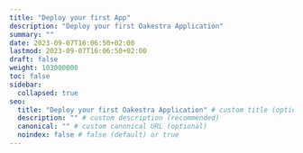 ```yaml
---
title: "Deploy your first App"
description: "Deploy your first Oakestra Application"
summary: ""
date: 2023-09-07T16:06:50+02:00
lastmod: 2023-09-07T16:06:50+02:00
draft: false
weight: 103000000
toc: false
sidebar:
  collapsed: true
seo:
  title: "Deploy your first Oakestra Application" # custom title (optional)
  description: "" # custom description (recommended)
  canonical: "" # custom canonical URL (optional)
  noindex: false # false (default) or true
---
```

